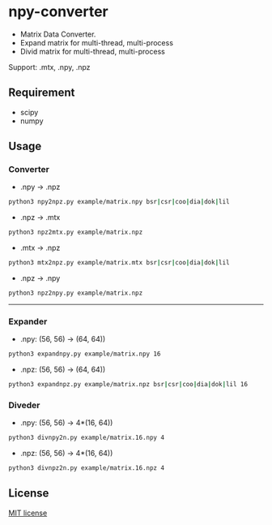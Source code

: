# npy-converter

* Matrix Data Converter.
* Expand matrix for multi-thread, multi-process
* Divid matrix for multi-thread, multi-process

Support: .mtx, .npy, .npz

## Requirement

* scipy
* numpy

## Usage

### Converter

* .npy -> .npz

```bash
python3 npy2npz.py example/matrix.npy bsr|csr|coo|dia|dok|lil
```

* .npz -> .mtx

```bash
python3 npz2mtx.py example/matrix.npz
```

* .mtx -> .npz

```bash
python3 mtx2npz.py example/matrix.mtx bsr|csr|coo|dia|dok|lil
```

* .npz -> .npy

```bash
python3 npz2npy.py example/matrix.npz
```
****
### Expander

* .npy: (56, 56) -> (64, 64))

```bash
python3 expandnpy.py example/matrix.npy 16
```

* .npz: (56, 56) -> (64, 64))

```bash
python3 expandnpz.py example/matrix.npz bsr|csr|coo|dia|dok|lil 16
```

### Diveder

* .npy: (56, 56) -> 4*(16, 64))

```bash
python3 divnpy2n.py example/matrix.16.npy 4
```

* .npz: (56, 56) -> 4*(16, 64))

```bash
python3 divnpz2n.py example/matrix.16.npz 4 
```


## License

[MIT license](https://en.wikipedia.org/wiki/MIT_License)
